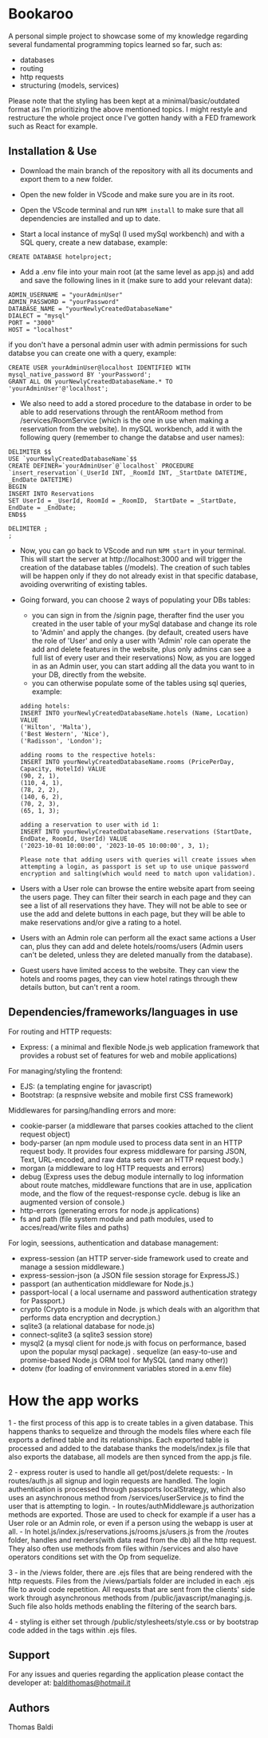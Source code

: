 # Bookaroo

A personal simple project to showcase some of my knowledge regarding several fundamental programming topics learned so far, such as:

- databases
- routing
- http requests
- structuring (models, services)

Please note that the styling has been kept at a minimal/basic/outdated format as I'm prioritizing the above mentioned topics.
I might restyle and restructure the whole project once I've gotten handy with a FED framework such as React for example.

## Installation & Use

- Download the main branch of the repository with all its documents and export them to a new folder.

- Open the new folder in VScode and make sure you are in its root.

- Open the VScode terminal and run `NPM install` to make sure that all dependencies are installed and up to date.

- Start a local instance of mySql (I used mySql workbench) and with a SQL query, create a new database, example:

```
CREATE DATABASE hotelproject;
```

- Add a .env file into your main root (at the same level as app.js) and add and save the following lines in it (make sure to add your relevant data):

```
ADMIN_USERNAME = "yourAdminUser"
ADMIN_PASSWORD = "yourPassword"
DATABASE_NAME = "yourNewlyCreatedDatabaseName"
DIALECT = "mysql"
PORT = "3000"
HOST = "localhost"
```

if you don't have a personal admin user with admin permissions for such databse you can create one with a query, example:

```
CREATE USER yourAdminUser@localhost IDENTIFIED WITH mysql_native_password BY 'yourPassword';
GRANT ALL ON yourNewlyCreatedDatabaseName.* TO 'yourAdminUser'@'localhost';
```

- We also need to add a stored procedure to the database in order to be able to add reservations through the rentARoom method from /services/RoomService (which is the one in use when making a reservation from the website). In mySQL workbench, add it with the following query (remember to change the databse and user names):

```
DELIMITER $$
USE `yourNewlyCreatedDatabaseName`$$
CREATE DEFINER=`yourAdminUser`@`localhost` PROCEDURE `insert_reservation`(_UserId INT, _RoomId INT, _StartDate DATETIME, _EndDate DATETIME)
BEGIN
INSERT INTO Reservations
SET UserId = _UserId, RoomId = _RoomID,  StartDate = _StartDate, EndDate = _EndDate;
END$$

DELIMITER ;
;
```

- Now, you can go back to VScode and run `NPM start` in your terminal. This will start the server at http://localhost:3000 and will trigger the creation of the database tables (/models).
  The creation of such tables will be happen only if they do not already exist in that specific database, avoiding overwriting of existing tables.

- Going forward, you can choose 2 ways of populating your DBs tables:

  - you can sign in from the /signin page, therafter find the user you created in the user table of your mySql database and change its role to 'Admin' and apply the changes.
    (by default, created users have the role of 'User' and only a user with 'Admin' role can operate the add and delete features in the website, plus only admins can see a full list of every user and their reservations)
    Now, as you are logged in as an Admin user, you can start adding all the data you want to in your DB, directly from the website.
  - you can otherwise populate some of the tables using sql queries, example:

  ```
  adding hotels:
  INSERT INTO yourNewlyCreatedDatabaseName.hotels (Name, Location) VALUE
  ('Hilton', 'Malta'),
  ('Best Western', 'Nice'),
  ('Radisson', 'London');

  adding rooms to the respective hotels:
  INSERT INTO yourNewlyCreatedDatabaseName.rooms (PricePerDay, Capacity, HotelId) VALUE
  (90, 2, 1),
  (110, 4, 1),
  (78, 2, 2),
  (140, 6, 2),
  (70, 2, 3),
  (65, 1, 3);

  adding a reservation to user with id 1:
  INSERT INTO yourNewlyCreatedDatabaseName.reservations (StartDate, EndDate, RoomId, UserId) VALUE
  ('2023-10-01 10:00:00', '2023-10-05 10:00:00', 3, 1);

  Please note that adding users with queries will create issues when attempting a login, as passport is set up to use unique password encryption and salting(which would need to match upon validation).
  ```

- Users with a User role can browse the entire website apart from seeing the users page. They can filter their search in each page and they can see a list of all reservations they have. They will not be able to see or use the add and delete buttons in each page, but they will be able to make reservations and/or give a rating to a hotel.
- Users with an Admin role can perform all the exact same actions a User can, plus they can add and delete hotels/rooms/users (Admin users can't be deleted, unless they are deleted manually from the database).
- Guest users have limited access to the website. They can view the hotels and rooms pages, they can view hotel ratings through thew details button, but can't rent a room.

## Dependencies/frameworks/languages in use

For routing and HTTP requests:

- Express: ( a minimal and flexible Node.js web application framework that provides a robust set of features for web and mobile applications)

For managing/styling the frontend:

- EJS: (a templating engine for javascript)
- Bootstrap: (a respnsive website and mobile first CSS framework)

Middlewares for parsing/handling errors and more:

- cookie-parser (a middleware that parses cookies attached to the client request object)
- body-parser (an npm module used to process data sent in an HTTP request body.
  It provides four express middleware for parsing JSON, Text, URL-encoded, and raw data sets over an HTTP request body.)
- morgan (a middleware to log HTTP requests and errors)
- debug (Express uses the debug module internally to log information about route matches, middleware functions that are in use, application mode, and the flow of the request-response cycle. debug is like an augmented version of console.)
- http-errors (generating errors for node.js applications)
- fs and path (file system module and path modules, used to acces/read/write files and paths)

For login, seessions, authentication and database management:

- express-session (an HTTP server-side framework used to create and manage a session middleware.)
- express-session-json (a JSON file session storage for ExpressJS.)
- passport (an authentication middleware for Node.js.)
- passport-local ( a local username and password authentication strategy for Passport.)
- crypto (Crypto is a module in Node. js which deals with an algorithm that performs data encryption and decryption.)
- sqlite3 (a relational database for node.js)
- connect-sqlite3 (a sqlite3 session store)
- mysql2 (a mysql client for node.js with focus on performance, based upon the popular mysql package)
  . sequelize (an easy-to-use and promise-based Node.js ORM tool for MySQL (and many other))
- dotenv (for loading of environment variables stored in a.env file)

# How the app works

1 - the first process of this app is to create tables in a given database. This happens thanks to sequelize and through the models files where each file exports a defined table and its relationships.
Each exported table is processed and added to the database thanks the models/index.js file that also exports the database, all models are then synced from the app.js file.

2 - express router is used to handle all get/post/delete requests: - In routes/auth.js all signup and login requests are handled.
The login authentication is processed through passports localStrategy, which also uses an asynchronous method from /services/userService.js to find the user that is attempting to login. - In routes/authMiddleware.js authorization methods are exported. Those are used to check for example if a user has a User role or an Admin role, or even if a person using the webapp is user at all. - In hotel.js/index.js/reservations.js/rooms.js/users.js from the /routes folder, handles and renders(with data read from the db) all the http request.
They also often use methods from files within /services and also have operators conditions set with the Op from sequelize.

3 - in the /views folder, there are .ejs files that are being rendered with the http requests.
Files from the /views/partials folder are included in each .ejs file to avoid code repetition.
All requests that are sent from the clients' side work through asynchronous methods from /public/javascript/managing.js.
Such file also holds methods enabling the filtering of the search bars.

4 - styling is either set through /public/stylesheets/style.css or by bootstrap code added in the tags within .ejs files.

## Support

For any issues and queries regarding the application please contact the developer at:
baldithomas@hotmail.it

## Authors

Thomas Baldi
